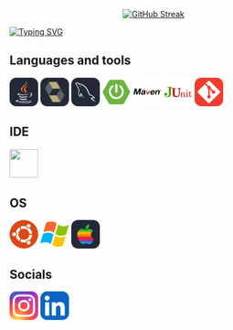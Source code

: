
<p align="center">
<a href="https://git.io/streak-stats"><img src="https://streak-stats.demolab.com?user=qreqit&theme=shadow-orange&exclude_days=Mon%2CTue%2CWed%2CThu%2CFri%2CSat" alt="GitHub Streak" /></a>
</p>

[![Typing SVG](https://readme-typing-svg.herokuapp.com/?font=Fira+Code&duration=2500&pause=400&color=%23FF6600&multiline=true&repeat=false&width=835&height=100&lines=Welcome+to+my+account!<3+I'm+a+junior+Java+developer.;I+enjoy+working+with+databases+and+learning+new+things.;I+study+at+Mate+Academy+and+Precarpathian+National+University.
)](https://git.io/typing-svg)





## Languages and tools 
<div>
    <img src="Java-Dark.svg" width="50" height="50">
    <img src="Hibernate-Dark.svg" width="50" height="50">
    <img src="MySQL-Dark.svg" width="50" height="50">
    <img src="spring=boot.png" width="50" height="50">
    <img src="maven.png" width="50" height="50">
    <img src="junit.png" width="50" height="50">
    <img src="Git.svg" width="50" height="50">

</div>

## IDE 
<div>
    <img src="https://user-images.githubusercontent.com/25181517/192108890-200809d1-439c-4e23-90d3-b090cf9a4eea.png" width="50" height="50">
</div>

## OS 
<div>
    <img src="ubuntu.png" width="50" height="50">
    <img src="windows.png" width="50" height="50">
    <img src="Apple-Dark.svg" width="50" height="50">
    

## Socials 
<div>
    <a href="https://www.instagram.com/greqit/"><img src="Instagram.svg" alt="Instagram" width="50" height="50"></a>
    <a href="https://www.linkedin.com/in/%D1%96%D0%B2%D0%B0%D0%BD-%D0%BF%D1%80%D0%B8%D1%81%D1%82%D0%B0%D1%8F-7099a22b1/"><img src="LinkedIn.svg" alt="LinkedIn" width="50" height="50"></a>
</div>

